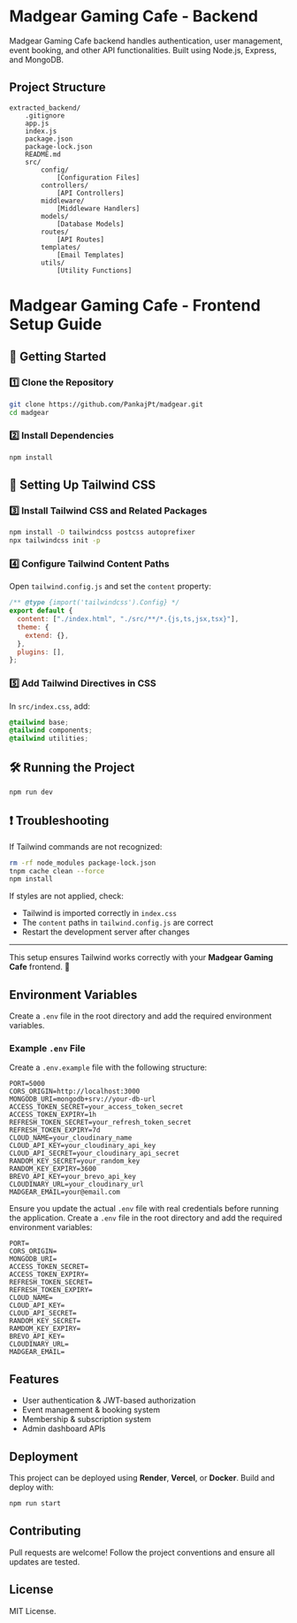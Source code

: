 # Madgear Gaming Cafe - Backend

Madgear Gaming Cafe backend handles authentication, user management, event booking, and other API functionalities. Built using Node.js, Express, and MongoDB.

## Project Structure
```
extracted_backend/
    .gitignore
    app.js
    index.js
    package.json
    package-lock.json
    README.md
    src/
        config/
            [Configuration Files]
        controllers/
            [API Controllers]
        middleware/
            [Middleware Handlers]
        models/
            [Database Models]
        routes/
            [API Routes]
        templates/
            [Email Templates]
        utils/
            [Utility Functions]
```

# Madgear Gaming Cafe - Frontend Setup Guide

## 🚀 Getting Started

### 1️⃣ Clone the Repository
```bash
git clone https://github.com/PankajPt/madgear.git
cd madgear
```

### 2️⃣ Install Dependencies
```bash
npm install
```

## 🎨 Setting Up Tailwind CSS

### 3️⃣ Install Tailwind CSS and Related Packages
```bash
npm install -D tailwindcss postcss autoprefixer
npx tailwindcss init -p
```

### 4️⃣ Configure Tailwind Content Paths
Open `tailwind.config.js` and set the `content` property:
```js
/** @type {import('tailwindcss').Config} */
export default {
  content: ["./index.html", "./src/**/*.{js,ts,jsx,tsx}"],
  theme: {
    extend: {},
  },
  plugins: [],
};
```

### 5️⃣ Add Tailwind Directives in CSS
In `src/index.css`, add:
```css
@tailwind base;
@tailwind components;
@tailwind utilities;
```

## 🛠️ Running the Project
```bash
npm run dev
```

## ❗ Troubleshooting
If Tailwind commands are not recognized:
```bash
rm -rf node_modules package-lock.json
tnpm cache clean --force
npm install
```

If styles are not applied, check:
- Tailwind is imported correctly in `index.css`
- The `content` paths in `tailwind.config.js` are correct
- Restart the development server after changes

---
This setup ensures Tailwind works correctly with your **Madgear Gaming Cafe** frontend. 🚀



## Environment Variables
Create a `.env` file in the root directory and add the required environment variables.

### Example `.env` File
Create a `.env.example` file with the following structure:
```
PORT=5000
CORS_ORIGIN=http://localhost:3000
MONGODB_URI=mongodb+srv://your-db-url
ACCESS_TOKEN_SECRET=your_access_token_secret
ACCESS_TOKEN_EXPIRY=1h
REFRESH_TOKEN_SECRET=your_refresh_token_secret
REFRESH_TOKEN_EXPIRY=7d
CLOUD_NAME=your_cloudinary_name
CLOUD_API_KEY=your_cloudinary_api_key
CLOUD_API_SECRET=your_cloudinary_api_secret
RANDOM_KEY_SECRET=your_random_key
RANDOM_KEY_EXPIRY=3600
BREVO_API_KEY=your_brevo_api_key
CLOUDINARY_URL=your_cloudinary_url
MADGEAR_EMAIL=your@email.com
```
Ensure you update the actual `.env` file with real credentials before running the application.
Create a `.env` file in the root directory and add the required environment variables:
```
PORT=
CORS_ORIGIN=
MONGODB_URI=
ACCESS_TOKEN_SECRET=
ACCESS_TOKEN_EXPIRY=
REFRESH_TOKEN_SECRET=
REFRESH_TOKEN_EXPIRY=
CLOUD_NAME=
CLOUD_API_KEY=
CLOUD_API_SECRET=
RANDOM_KEY_SECRET=
RAMDOM_KEY_EXPIRY=
BREVO_API_KEY=
CLOUDINARY_URL=
MADGEAR_EMAIL=
```

## Features
- User authentication & JWT-based authorization
- Event management & booking system
- Membership & subscription system
- Admin dashboard APIs

## Deployment
This project can be deployed using **Render**, **Vercel**, or **Docker**. Build and deploy with:
```sh
npm run start
```

## Contributing
Pull requests are welcome! Follow the project conventions and ensure all updates are tested.

## License
MIT License.
